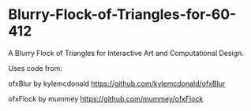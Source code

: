 # Blurry-Flock-of-Triangles-for-60-412
A Blurry Flock of Triangles for Interactive Art and Computational Design.

Uses code from:

ofxBlur by kylemcdonald
https://github.com/kylemcdonald/ofxBlur

ofxFlock by mummey
https://github.com/mummey/ofxFlock
